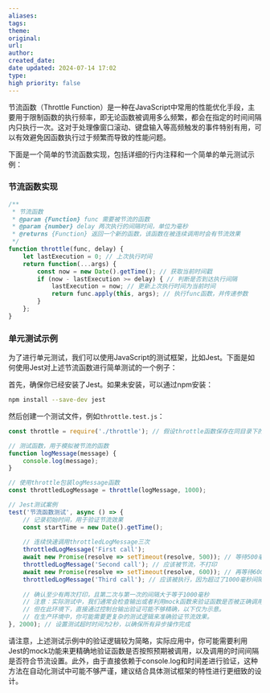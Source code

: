 ```yaml
---
aliases: 
tags: 
theme: 
original: 
url: 
author: 
created_date: 
date updated: 2024-07-14 17:02
type: 
high priority: false
---
```

节流函数（Throttle Function）是一种在JavaScript中常用的性能优化手段，主要用于限制函数的执行频率，即无论函数被调用多么频繁，都会在指定的时间间隔内只执行一次。这对于处理像窗口滚动、键盘输入等高频触发的事件特别有用，可以有效避免因函数执行过于频繁而导致的性能问题。

下面是一个简单的节流函数实现，包括详细的行内注释和一个简单的单元测试示例：

### 节流函数实现

```javascript
/**
 * 节流函数
 * @param {Function} func 需要被节流的函数
 * @param {number} delay 两次执行的间隔时间，单位为毫秒
 * @returns {Function} 返回一个新的函数，该函数在被连续调用时会有节流效果
 */
function throttle(func, delay) {
    let lastExecution = 0; // 上次执行时间
    return function(...args) {
        const now = new Date().getTime(); // 获取当前时间戳
        if (now - lastExecution >= delay) { // 判断是否到达执行间隔
            lastExecution = now; // 更新上次执行时间为当前时间
            return func.apply(this, args); // 执行func函数，并传递参数
        }
    };
}
```

### 单元测试示例

为了进行单元测试，我们可以使用JavaScript的测试框架，比如Jest。下面是如何使用Jest对上述节流函数进行简单测试的一个例子：

首先，确保你已经安装了Jest。如果未安装，可以通过npm安装：

```bash
npm install --save-dev jest
```

然后创建一个测试文件，例如`throttle.test.js`：

```javascript
const throttle = require('./throttle'); // 假设throttle函数保存在同目录下的throttle.js文件中

// 测试函数，用于模拟被节流的函数
function logMessage(message) {
    console.log(message);
}

// 使用throttle包装logMessage函数
const throttledLogMessage = throttle(logMessage, 1000);

// Jest测试案例
test('节流函数测试', async () => {
    // 记录初始时间，用于验证节流效果
    const startTime = new Date().getTime();
    
    // 连续快速调用throttledLogMessage三次
    throttledLogMessage('First call');
    await new Promise(resolve => setTimeout(resolve, 500)); // 等待500毫秒
    throttledLogMessage('Second call'); // 应该被节流，不打印
    await new Promise(resolve => setTimeout(resolve, 600)); // 再等待600毫秒，累计1100毫秒
    throttledLogMessage('Third call'); // 应该被执行，因为超过了1000毫秒间隔
    
    // 确认至少有两次打印，且第二次与第一次的间隔大于等于1000毫秒
    // 注意：实际测试中，我们通常会检查输出或者利用mock函数来验证函数是否被正确调用，
    // 但在此环境下，直接通过控制台输出验证可能不够精确，以下仅为示意。
    // 在生产环境中，你可能需要更复杂的测试逻辑来准确验证节流效果。
}, 2000); // 设置测试超时时间为2秒，以确保所有异步操作完成

```

请注意，上述测试示例中的验证逻辑较为简略，实际应用中，你可能需要利用Jest的mock功能来更精确地验证函数是否按照预期被调用，以及调用的时间间隔是否符合节流设置。此外，由于直接依赖于console.log和时间差进行验证，这种方法在自动化测试中可能不够严谨，建议结合具体测试框架的特性进行更细致的设计。